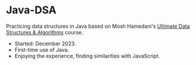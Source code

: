 # Java-DSA

Practicing data structures in Java based on Mosh Hamedani's [Ultimate Data Structures & Algorithms](https://codewithmosh.com/p/data-structures-algorithms) course.

- Started: December 2023.
- First-time use of Java.
- Enjoying the experience, finding similarities with JavaScript.
